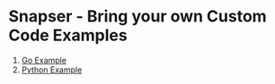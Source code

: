 # Snapser - Bring your own Custom Code Examples

1. [Go Example](https://github.com/snapser-community/snapser-byosnaps/tree/main/byosnap-go)
2. [Python Example](https://github.com/snapser-community/snapser-byosnaps/tree/main/byosnap-python)
